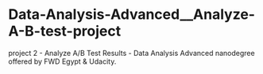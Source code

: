 # Data-Analysis-Advanced__Analyze-A-B-test-project
project 2 - Analyze A/B Test Results - Data Analysis Advanced nanodegree offered by FWD Egypt &amp; Udacity.

